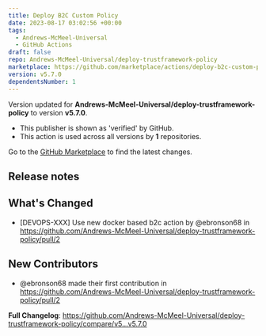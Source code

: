 ```yaml
---
title: Deploy B2C Custom Policy
date: 2023-08-17 03:02:56 +00:00
tags:
  - Andrews-McMeel-Universal
  - GitHub Actions
draft: false
repo: Andrews-McMeel-Universal/deploy-trustframework-policy
marketplace: https://github.com/marketplace/actions/deploy-b2c-custom-policy
version: v5.7.0
dependentsNumber: 1
---
```



Version updated for **Andrews-McMeel-Universal/deploy-trustframework-policy** to version **v5.7.0**.
- This publisher is shown as 'verified' by GitHub.
- This action is used across all versions by **1** repositories.

Go to the [GitHub Marketplace](https://github.com/marketplace/actions/deploy-b2c-custom-policy) to find the latest changes.

## Release notes

## What's Changed
* [DEVOPS-XXX] Use new docker based b2c action by @ebronson68 in https://github.com/Andrews-McMeel-Universal/deploy-trustframework-policy/pull/2

## New Contributors
* @ebronson68 made their first contribution in https://github.com/Andrews-McMeel-Universal/deploy-trustframework-policy/pull/2

**Full Changelog**: https://github.com/Andrews-McMeel-Universal/deploy-trustframework-policy/compare/v5...v5.7.0
